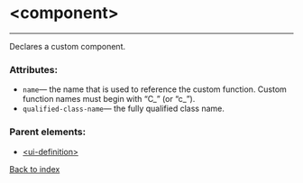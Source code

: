 # \<component>

---

Declares a custom component.

### Attributes:
* `name`&mdash; the name that is used to reference the custom function. Custom function names must begin with “C_” (or “c_”).
* `qualified-class-name`&mdash; the fully qualified class name.

### Parent elements:
* [\<ui-definition>](./ui-definition.md)

[Back to index](./README.md)